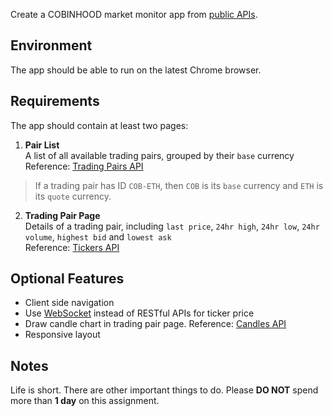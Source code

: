 Create a COBINHOOD market monitor app from [public APIs](https://cobinhood.github.io/api-public/).

## Environment
The app should be able to run on the latest Chrome browser.

## Requirements
The app should contain at least two pages:
1. **Pair List**  
A list of all available trading pairs, grouped by their `base` currency  
Reference: [Trading Pairs API](https://cobinhood.github.io/api-public/#get-all-trading-pairs)
> If a trading pair has ID `COB-ETH`, then `COB` is its `base` currency and `ETH` is its `quote` currency.

2. **Trading Pair Page**  
Details of a trading pair, including `last price`, `24hr high`, `24hr low`, `24hr volume`, `highest bid` and `lowest ask`  
Reference: [Tickers API](https://cobinhood.github.io/api-public/#get-ticker)

## Optional Features
- Client side navigation
- Use [WebSocket](https://cobinhood.github.io/api-public/#ticker-2) instead of RESTful APIs for ticker price
- Draw candle chart in trading pair page. Reference: [Candles API](https://cobinhood.github.io/api-public/#get-candles)
- Responsive layout

## Notes
Life is short. There are other important things to do. Please **DO NOT** spend more than **1 day** on this assignment.
